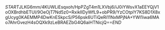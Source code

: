 $START$JLKG6mm/4KUWLiEsqxoh/HpPZgT4m1LXVbj6/iJ0iYWsvX1aEEYQjV1oOXBrdhbETUl/9OeOjT7Nd5z0+RxikIIDyWfL9+obPR9/YzCOtplY7KS8D1X8xgUcyg0KAEMMP4DwKnESkpcS/P56psk6UTiQeRi11NxMPjNA+YWI1iwa6MAo7AhrGvezH4sOQXk9zLeBRAEZbG4Q6aiHTNicjQ==$END$